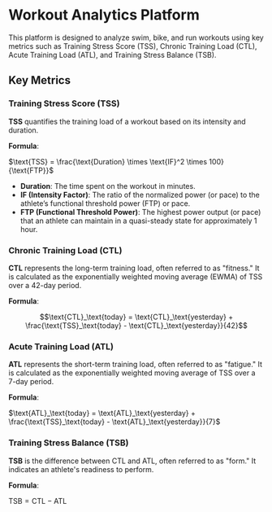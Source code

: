 # Workout Analytics Platform

This platform is designed to analyze swim, bike, and run workouts using key metrics such as Training Stress Score (TSS), Chronic Training Load (CTL), Acute Training Load (ATL), and Training Stress Balance (TSB).

## Key Metrics

### Training Stress Score (TSS)

**TSS** quantifies the training load of a workout based on its intensity and duration.

**Formula**:

$\text{TSS} = \frac{\text{Duration} \times \text{IF}^2 \times 100}{\text{FTP}}$


- **Duration**: The time spent on the workout in minutes.
- **IF (Intensity Factor)**: The ratio of the normalized power (or pace) to the athlete’s functional threshold power (FTP) or pace.
- **FTP (Functional Threshold Power)**: The highest power output (or pace) that an athlete can maintain in a quasi-steady state for approximately 1 hour.

### Chronic Training Load (CTL)

**CTL** represents the long-term training load, often referred to as "fitness." It is calculated as the exponentially weighted moving average (EWMA) of TSS over a 42-day period.

**Formula**:

```math
\text{CTL}_\text{today} = \text{CTL}_\text{yesterday} + \frac{\text{TSS}_\text{today} - \text{CTL}_\text{yesterday}}{42}
```


### Acute Training Load (ATL)

**ATL** represents the short-term training load, often referred to as "fatigue." It is calculated as the exponentially weighted moving average of TSS over a 7-day period.

**Formula**:

$\text{ATL}_\text{today} = \text{ATL}_\text{yesterday} + \frac{\text{TSS}_\text{today} - \text{ATL}_\text{yesterday}}{7}$


### Training Stress Balance (TSB)

**TSB** is the difference between CTL and ATL, often referred to as "form." It indicates an athlete's readiness to perform.

**Formula**:

$\text{TSB} = \text{CTL} - \text{ATL}$

